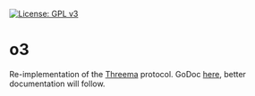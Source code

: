 [![License: GPL v3](https://img.shields.io/badge/License-GPL%20v3-blue.svg)](http://www.gnu.org/licenses/gpl-3.0)

# o3

Re-implementation of the [Threema](https://threema.ch) protocol. GoDoc [here](https://godoc.org/github.com/o3ma/o3), better documentation will follow.
